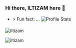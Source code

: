 ### Hi there, ILTIZAM here 👋
<!--
**iltizam/iltizam** is a ✨ _special_ ✨ repository because its `README.md` (this file) appears on your GitHub profile.

Here are some ideas to get you started:

- 🔭 I’m currently working on ...
- 🌱 I’m currently learning ...
- 👯 I’m looking to collaborate on ...
- 🤔 I’m looking for help with ...
- 💬 Ask me about ...
- 📫 How to reach me: ...
- 😄 Pronouns: ...
- ⚡ Fun fact: ...
-->

- ⚡ Fun fact: ...
![Profile Stats](https://github-readme-stats.vercel.app/api?username=iltizam&theme=nightowl&show_icons=true&hide=stars,issues)
<p align="left"> <img src="https://komarev.com/ghpvc/?username=iltizam&color=nightowl&style=flat-square" alt="iltizam" /> </p>
<p align="left"><img src="https://github-readme-stats.vercel.app/api/top-langs/?username=iltizam&layout=compact)](https://github.com/iltizam/github-readme-stats" alt="iltizam" /></p>
